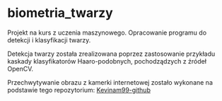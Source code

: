 # biometria_twarzy
Projekt na kurs z uczenia maszynowego. Opracowanie programu do detekcji i klasyfikacji twarzy.

Detekcja twarzy została zrealizowana poprzez zastosowanie przykładu kaskady klasyfikatorów Haaro-podobnych, pochodządzych z źródeł OpenCV.

Przechwytywanie obrazu z kamerki internetowej zostało wykonane na podstawie tego repozytorium:
[Kevinam99-github](https://github.com/kevinam99/capturing-images-from-webcam-using-opencv-python)
